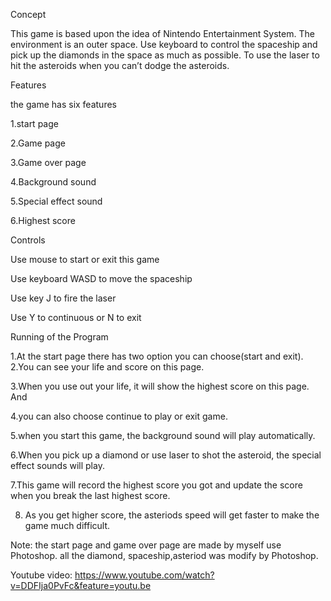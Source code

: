 Concept 

This game is based upon the idea of Nintendo Entertainment System. 
The environment is an outer space. Use keyboard to control the spaceship and pick up the diamonds in the space as much as possible. To use the laser to hit the asteroids when you can’t dodge the asteroids.

Features

the game has six features

1.start page

2.Game page

3.Game over page

4.Background sound

5.Special effect sound

6.Highest score





Controls

Use mouse to start or exit this game 

Use keyboard WASD to move the spaceship

Use key J to fire the laser 

Use Y to continuous or N to exit



Running of the Program

1.At the start page there has two option you can choose(start and exit).
2.You can see your life and score on this page.

3.When you use out your life, it will show the highest score on this page. And 

4.you can also choose continue to play or exit game.

5.when you start this game, the background sound will play automatically.

6.When you pick up a diamond or use laser to shot the asteroid, the special effect sounds will play.

7.This game will record the highest score you got and update the score when you break the last highest score.

8. As you get higher score, the asteriods speed will get faster to make the game much difficult.


Note: the start page and game over page are made by myself use Photoshop. all the diamond, spaceship,asteriod was modify by Photoshop.



Youtube video: https://www.youtube.com/watch?v=DDFIja0PvFc&feature=youtu.be


